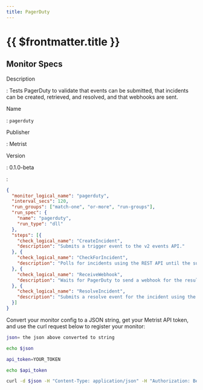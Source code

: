 ```yaml
---
title: PagerDuty
---
```


# {{ $frontmatter.title }}

## Monitor Specs

Description

: Tests PagerDuty to validate that events can be submitted, that incidents can be created, retrieved, and resolved, and that webhooks are sent.

Name

: `pagerduty`

Publisher

: Metrist

Version

: 0.1.0-beta

: &nbsp;


<!--@include: /parts/_1.md-->


<!--@include: /parts/_2.md-->


<!--@include: /parts/_3.md-->





<!--@include: /parts/_4.md-->


```json
{
  "monitor_logical_name": "pagerduty",
  "interval_secs": 120,
  "run_groups": ["match-one", "or-more", "run-groups"],
  "run_spec": {
    "name": "pagerduty",
    "run_type": "dll"
  },
  "steps": [{
    "check_logical_name": "CreateIncident",
    "description": "Submits a trigger event to the v2 events API."
  }, {
    "check_logical_name": "CheckForIncident",
    "description": "Polls for incidents using the REST API until the submitted event results in an incident."
  }, {
    "check_logical_name": "ReceiveWebhook",
    "description": "Waits for PagerDuty to send a webhook for the resulting incident."
  }, {
    "check_logical_name": "ResolveIncident",
    "description": "Submits a resolve event for the incident using the v2 events API."
  }]
}
```




Convert your monitor config to a JSON string, get your Metrist API token, and use the curl request below to register your monitor:

```sh
json= the json above converted to string

echo $json

api_token=YOUR_TOKEN

echo $api_token

curl -d $json -H "Content-Type: application/json" -H "Authorization: Bearer $api_token" 'https://app.metrist.io/api/v0/monitor-config'

```

<!--@include: /parts/tips_api.md-->


<!--@include: /parts/_5.md-->


<!--@include: /parts/result.md-->